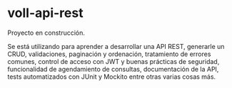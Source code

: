 # voll-api-rest

Proyecto en construcción. 

Se está utilizando para aprender a desarrollar una API REST, generarle un CRUD, validaciones, paginación y ordenación, tratamiento de errores comunes, control de acceso con JWT y buenas prácticas de seguridad, funcionalidad de agendamiento de consultas, documentación de la API, tests automatizados con JUnit y Mockito entre otras varias cosas más.
